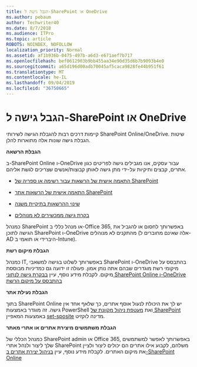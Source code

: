```yaml
---
title: הגבל גישה ל-SharePoint או OneDrive
ms.author: pebaum
author: Techwriter40
ms.date: 8/7/2018
ms.audience: ITPro
ms.topic: article
ROBOTS: NOINDEX, NOFOLLOW
localization_priority: Normal
ms.assetid: af1b936b-0475-497b-a6d3-e671aef7b717
ms.openlocfilehash: bef0612903b9bb455aa34e90d35d6b7b9093b4e0
ms.sourcegitcommit: a65d196d00adb70045af5caca9828fe44b951f61
ms.translationtype: MT
ms.contentlocale: he-IL
ms.lasthandoff: 09/04/2019
ms.locfileid: "36750665"
---
```

# <a name="restrict-access-in-sharepoint-or-onedrive"></a>הגבל גישה ל-SharePoint או OneDrive

קיימות דרכים רבות להגבלת הגישה לשירותי SharePoint Online/OneDrive. שיטות הגבלת גישה שונות אלה מתוארות להלן. 

**הגבלת הרשאה**

ב-SharePoint Online ו-OneDrive עבור עסקים, אנו מגבילים גישה לפריטים כגון אתרים, קבצים ותיקיות על-ידי מתן גישה לאותן קבוצות/אנשים שצריכים לגשת אליהם.

- [התאמה אישית של הרשאות עבור רשימה או ספריה של SharePoint](https://support.office.com/article/Customize-permissions-for-a-SharePoint-list-or-library-02d770f3-59eb-4910-a608-5f84cc297782)

- [התאמה אישית של הרשאות אתר SharePoint](https://docs.microsoft.com/sharepoint/customize-sharepoint-site-permissions)

- [שינוי ההרשאות בתיקיית משנה](https://support.office.com/article/Change-the-permissions-on-a-subfolder-5427BD7C-F20A-4F75-8CF2-5359DD45A1A6)

- [בקרת גישה ממכשירים לא מנוהלים](https://docs.microsoft.com/sharepoint/control-access-from-unmanaged-devices)

כמנהל SharePoint או מנהל כללי ב-Office 365, באפשרותך לחסום או להגביל את הגישה לתוכן SharePoint ו-OneDrive מהתקנים לא מנוהלים (אלה שאינם מחוברים ל-AD היברידי או תואמי ב-Intune).

**הגבלת מיקום רשת**

כמנהל IT, באפשרותך לשלוט בגישה למשאבי SharePoint ו-OneDrive בהתבסס על מיקומי רשת מוגדרים שבהם אתה נותן אמון. פעולה זו ידועה גם כמדיניות מבוססת מיקום. לקבלת מידע נוסף, עיין [בבקרת גישה לנתוני SharePoint Online ו-OneDrive בהתבסס על מיקום הרשת](https://docs.microsoft.com/sharepoint/control-access-based-on-network-location)

**הגבלת נעילת אתר** 

בתוך SharePoint Online יש לך את היכולת לנעול אוסף אתרים, כך שלאף אחד אין גישה. זה מוגדר באמצעות PowerShell ואת [מעטפת ניהול מקוונת של SharePoint](https://docs.microsoft.com/powershell/sharepoint/sharepoint-online/connect-sharepoint-online?view=sharepoint-ps) באמצעות המאפיין [set-sposite](https://docs.microsoft.com/powershell/module/sharepoint-online/set-sposite?view=sharepoint-ps) מדינה לוקזיט.

**הגבלת משתמשים מיצירת אתרים או אתרי מאתר**

כמנהל הכללי של SharePoint admin או Office 365, באפשרותך לאפשר למשתמשים שלך ליצור ולנהל אתרי SharePoint משלהם, לקבוע אילו אתרים הם יכולים ליצור ולציין את מיקום האתרים. לקבלת מידע נוסף, עיין [בניהול יצירת אתרים ב-SharePoint Online](https://docs.microsoft.com/sharepoint/manage-site-creation)

